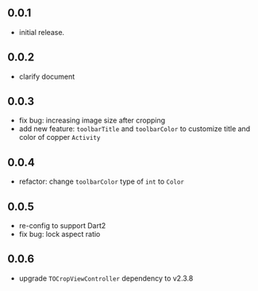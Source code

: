 ## 0.0.1

* initial release.

## 0.0.2

* clarify document

## 0.0.3

* fix bug: increasing image size after cropping
* add new feature: `toolbarTitle` and `toolbarColor` to customize title and color of copper `Activity`

## 0.0.4

* refactor: change `toolbarColor` type of `int` to `Color`

## 0.0.5

* re-config to support Dart2
* fix bug: lock aspect ratio

## 0.0.6

* upgrade `TOCropViewController` dependency to v2.3.8